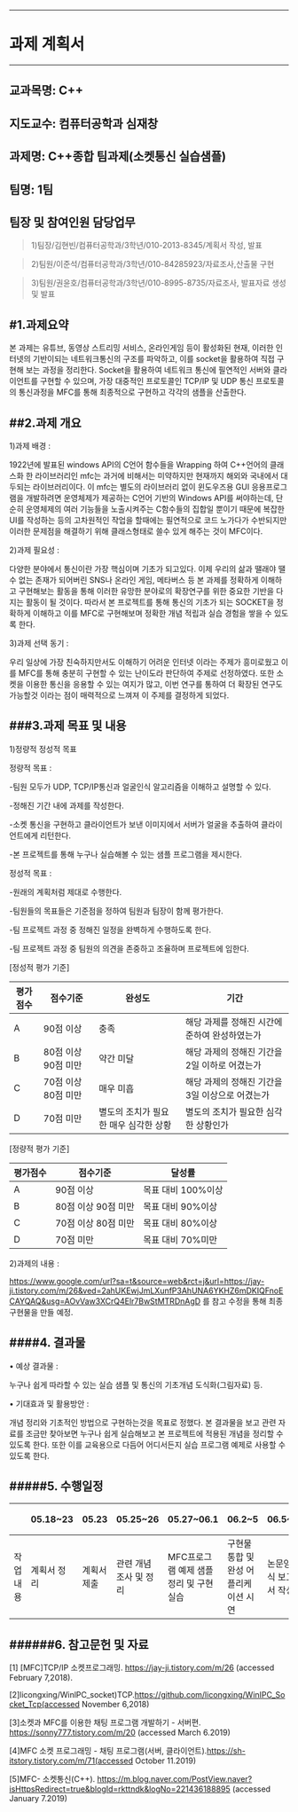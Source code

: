 * * *

과제 계획서
===========
* * *
교과목명: C++
----

지도교수: 컴퓨터공학과 심재창
-------------------------
과제명: C++종합 팀과제(소켓통신 실습샘플)
--------------------
팀명: 1팀
--------
팀장 및 참여인원 담당업무
------
>1)팀장/김현빈/컴퓨터공학과/3학년/010-2013-8345/계획서 작성, 발표

>2)팀원/이준석/컴퓨터공학과/3학년/010-84285923/자료조사,산출물 구현

>3)팀원/권윤호/컴퓨터공학과/3학년/010-8995-8735/자료조사, 발표자료 생성 및 발표

#1.과제요약
---
본 과제는 유튜브, 동영상 스트리밍 서비스, 온라인게임 등이 활성화된 현재, 이러한 인터넷의 기반이되는 네트워크통신의 구조를 파악하고, 이를 socket을 활용하여 직접 구현해 보는 과정을 정리한다. Socket을 활용하여 네트워크 통신에 필연적인 서버와 클라이언트를 구현할 수 있으며, 가장 대중적인 프로토콜인 TCP/IP 및 UDP 통신 프로토콜의 통신과정을 MFC를 통해 최종적으로 구현하고 각각의 샘플을 산출한다.


##2.과제 개요 
---
1)과제 배경 : 

1922년에 발표된 windows API의 C언어 함수들을 Wrapping 하여 C++언어의 클래스화 한 라이브러리인 mfc는 과거에 비해서는 미약하지만 현재까지 해외와 국내에서 대두되는 라이브러리이다. 이 mfc는  별도의 라이브러리 없이 윈도우즈용 GUI 응용프로그램을 개발하려면 운영체제가 제공하는 C언어 기반의 Windows API를 써야하는데, 단순히 운영체제의 여러 기능들을 노출시켜주는 C함수들의 집합일 뿐이기 때문에 복잡한 UI를 작성하는 등의 고차원적인 작업을 할때에는 필연적으로 코드 노가다가 수반되지만 이러한 문제점을 해결하기 위해 클래스형태로 쓸수 있게 해주는 것이 MFC이다.

2)과제 필요성 :

다양한 분야에서 통신이란 가장 핵심이며 기초가 되고있다. 이제 우리의 삶과 땔래야 땔 수 없는 존재가 되어버린 SNS나 온라인 게임, 메타버스 등 본 과제를 정확하게 이해하고 구현해보는 활동을 통해 이러한 유망한 분야로의 확장연구를 위한 중요한 기반을 다지는 활동이 될 것이다. 따라서 본 프로젝트를 통해 통신의 기초가 되는 SOCKET을 정확하게 이해하고 이를 MFC로 구현해보며 정확한 개념 적립과 실습 경험을 쌓을 수 있도록 한다. 

3)과제 선택 동기 :

우리 일상에 가장 친숙하지만서도 이해하기 어려운 인터넷 이라는 주제가 흥미로웠고 이를 MFC를 통해 충분히 구현할 수 있는 난이도라 판단하여 주제로 선정하였다. 또한 소켓을 이용한 통신을 응용할 수 있는 여지가 많고, 이번 연구를 통하여 더 확장된 연구도 가능할것 이라는 점이 매력적으로 느껴져 이 주제를 결정하게 되었다.


###3.과제 목표 및 내용 
---
1)정량적 정성적 목표

정량적 목표 :

-팀원 모두가 UDP, TCP/IP통신과 얼굴인식 알고리즘을 이해하고 설명할 수 있다. 

-정해진 기간 내에 과제를 작성한다.

-소켓 통신을 구현하고 클라이언트가 보낸 이미지에서 서버가 얼굴을 추출하여 클라이언트에게 리턴한다.

-본 프로젝트를 통해 누구나 실습해볼 수 있는 샘플 프로그램을 제시한다.


정성적 목표 :

-원래의 계획처럼 제대로 수행한다.

-팀원들의 목표들은 기준점을 정하여 팀원과 팀장이 함께 평가한다.

-팀 프로젝트 과정 중 정해진 일정을 완벽하게 수행하도록 한다.

-팀 프로젝트 과정 중 팀원의 의견을 존중하고 조율하며 프로젝트에 임한다.

[정성적 평가 기준]

|평가점수|점수기준|완성도|기간|
|-------|-------|------|----|
|A|90점 이상|충족|해당 과제를 정해진 시간에 준하여 완성하였는가|
|B|80점 이상 90점 미만|약간 미달|해당 과제의 정해진 기간을 2일 이하로 어겼는가|
|C|70점 이상 80점 미만|매우 미흡|해당 과제의 정해진 기간을 3일 이상으로 어겼는가|
|D|70점 미만|별도의 조치가 필요한 매우 심각한 상황|별도의 조치가 필요한 심각한 상황인가|

[정량적 평가 기준]

|평가점수|점수기준|달성률|
|-------|-------|-----|
|A|90점 이상|목표 대비 100%이상|
|B|80점 이상 90점 미만|목표 대비 90%이상|
|C|70점 이상 80점 미만|목표 대비 80%이상|
|D|70점 미만|목표 대비 70%미만|

2)과제의 내용 :

https://www.google.com/url?sa=t&source=web&rct=j&url=https://jay-ji.tistory.com/m/26&ved=2ahUKEwjJmLXunfP3AhUNA6YKHZ6mDKIQFnoECAYQAQ&usg=AOvVaw3XCrQ4Elr7BwStMTRDnAgD 
를 참고 수정을 통해 최종 구현물을 만들 예정. 


####4. 결과물 
---
• 예상 결과물 :

누구나 쉽게 따라할 수 있는 실습 샘플 및 통신의 기초개념 도식화(그림자료) 등. 

• 기대효과 및 활용방안 : 

개념 정리와 기초적인 방법으로 구현하는것을 목표로 정했다. 본 결과물을 보고 관련 자료를 조금만 찾아보면 누구나 쉽게 실습해보고 본 프로젝트에 적용된 개념을 정리할 수 있도록 한다. 또한 이를 교육용으로 다듬어 어디서든지 실습 프로그램 예제로 사용할 수 있도록 한다. 

#####5. 수행일정 
---
|  |05.18~23|05.23|05.25~26|05.27~06.1|06.2~5|06.5~7|06.8|06.10|06.11|미정|
|--|--------|-----|--------|----------|------|------|----|-----|-----|---|
|작업내용|계획서 정리|계획서 제출|관련 개념 조사 및 정리|MFC프로그램 예제 샘플 정리 및 구현 실습|구현물 통합 및 완성 어플리케이션 시연|논문양식 보고서 작성|PPT|리플릿|산출물 시연 동영상 촬영 및 유튜브|산출물 제출|

######6. 참고문헌 및 자료 
----
[1] [MFC]TCP/IP 소켓프로그래밍. https://jay-ji.tistory.com/m/26 (accessed February 7,2018). 

[2]licongxing/WinlPC_socket)TCP.https://github.com/licongxing/WinIPC_Socket_Tcp(accessed November 6,2018)

[3]소켓과 MFC를 이용한 채팅 프로그램 개발하기 - 서버편. https://sonny777.tistory.com/m/20 (accessed March 6.2019)

[4]MFC 소켓 프로그래밍 - 채팅 프로그램(서버, 클라이언트).https://sh-itstory.tistory.com/m/71(accessed October 11.2019)

[5]MFC- 소켓통신(C++). https://m.blog.naver.com/PostView.naver?isHttpsRedirect=true&blogId=rkttndk&logNo=221436188895 (accessed January 7.2019)


